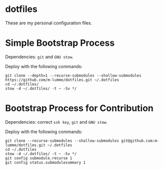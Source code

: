 # dotfiles

These are my personal configuration files.

# Simple Bootstrap Process

Dependencies: `git` and `GNU stow`.

Deploy with the following commands:

```console
git clone --depth=1 --recurse-submodules --shallow-submodules https://github.com/m-lumme/dotfiles.git ~/.dotfiles
cd ~/.dotfiles/
stow -d ~/.dotfiles/ -t ~ -Sv */
```

# Bootstrap Process for Contribution

Dependencies: correct `ssh key`, `git` and `GNU stow`.

Deploy with the following commands:

```console
git clone --recurse-submodules --shallow-submodules git@github.com:m-lumme/dotfiles.git ~/.dotfiles
cd ~/.dotfiles
stow -d ~/.dotfiles/ -t ~ -Sv */
git config submodule.recurse 1
git config status.submodulesummary 1
```
